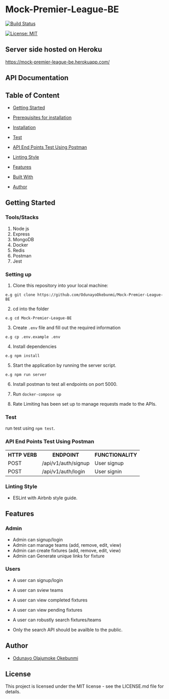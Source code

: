 # Mock-Premier-League-BE
[![Build Status](https://travis-ci.org/OdunayoOkebunmi/Mock-Premier-League-BE.svg?branch=develop)](https://travis-ci.org/OdunayoOkebunmi/Mock-Premier-League-BE)

[![License: MIT](https://img.shields.io/badge/License-MIT-yellow.svg)](https://opensource.org/licenses/MIT)

## Server side hosted on Heroku
https://mock-premier-league-be.herokuapp.com/

## API Documentation


## Table of Content
 * [Getting Started](#getting-started)

* [Prerequisites for installation](#prerequisites-for-installation)
 
 * [Installation](#installation)

 * [Test](#test)
 
 * [API End Points Test Using Postman](#api-end-points-test-using-postman)

 * [Linting Style](#linting-style)
 
 * [Features](#features)
 
 * [Built With](#built-with)
 
 * [Author](#author)


## Getting Started

### Tools/Stacks
1. Node js
2. Express
4. MongoDB
5. Docker
6. Redis
7. Postman
8. Jest


### Setting up
1. Clone this repository into your local machine:
```
e.g git clone https://github.com/OdunayoOkebunmi/Mock-Premier-League-BE
```
2. cd into the folder
```
e.g cd Mock-Premier-League-BE
```

3. Create `.env` file and fill out the required information 
```
e.g cp .env.example .env
```
4. Install dependencies

```
e.g npm install
```
5. Start the application by running the server script.

```
e.g npm run server
```

6. Install postman to test all endpoints on port 5000.

7. Run `docker-compose up`

8. Rate Limiting has been set up to manage requests made to the APIs.

### Test
run test using ```npm test```.

### API End Points Test Using Postman

<table>
<tr><th>HTTP VERB</th><th>ENDPOINT</th><th>FUNCTIONALITY</th></tr>

<tr><td>POST</td> <td>/api/v1/auth/signup</td>  <td>User signup</td></tr>

<tr><td>POST</td> <td>/api/v1/auth/login</td>  <td>User signin</td></tr>
 
</table>

### Linting Style
* ESLint with Airbnb style guide. 

## Features

 ### Admin
 * Admin can signup/login
 * Admin can manage teams (add, remove, edit, view) 
 * Admin can create fixtures (add, remove, edit, view)
 * Admin can Generate unique links for fixture 

 ### Users
 * A user can signup/login
 * A user can sview teams
 * A user can view completed fixtures
 * A user can view pending fixtures
 * A user can robustly search fixtures/teams
 
 * Only the search API should be availble to the public.
 


## Author
*  [Odunayo Olajumoke Okebunmi](https://twitter.com/OdunayoO_)

## License
This project is licensed under the MIT license - see the LICENSE.md file for details.
